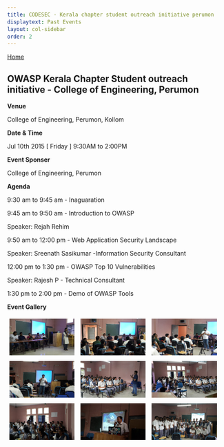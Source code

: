 ```yaml
---
title: CODESEC - Kerala chapter student outreach initiative perumon
displaytext: Past Events
layout: col-sidebar
order: 2
---
```


[Home](../index.html)

## OWASP Kerala Chapter Student outreach initiative - College of Engineering, Perumon

**Venue**

   College of Engineering, Perumon, Kollom

**Date & Time**

   Jul 10th 2015 [ Friday ] 9:30AM to 2:00PM

**Event Sponser**

   College of Engineering, Perumon

**Agenda**

 9:30 am to 9:45 am - Inaguaration

 9:45 am to 9:50 am - Introduction to OWASP
   
   Speaker: Rejah Rehim
 
 9:50 am to 12:00 pm - Web Application Security Landscape
   
   Speaker: Sreenath Sasikumar -Information Security Consultant

 12:00 pm to 1:30 pm - OWASP Top 10 Vulnerabilities
   
   Speaker: Rajesh P - Technical Consultant
   
 1:30 pm to 2:00 pm - Demo of OWASP Tools

**Event Gallery**

<div class="col">
	<a href="/assets/images/1julyevent15.jpeg" target="new"><img src="/assets/images/1julyevent15.jpeg"  style="display: inline-block;max-width: 98%;height: auto;width: 30%;margin: 1%;" alt="Event Picture" title="Welcome Speach"/></a>
	<a href="2julyevent15.jpeg" target="new"><img src="/assets/images/2julyevent15.jpeg" style="display: inline-block;max-width: 98%;height: auto;width: 30%;margin: 1%;" alt="Event Picture" title="Inauguration"/></a>
	<a href="/assets/images/3julyevent15.jpeg" target="new"><img src="/assets/images/3julyevent15.jpeg" style="display: inline-block;max-width: 98%;height: auto;width: 30%;margin: 1%;" alt="Event Picture" title="Rejah Rehim"/></a>
</div>
<div class="col">
	<a href="/assets/images/4julyevent15.jpeg" target="new"><img src="/assets/images/4julyevent15.jpeg"  style="display: inline-block;max-width: 98%;height: auto;width: 30%;margin: 1%;" alt="Event Picture" title="Rejah Rehim"/></a>
	<a href="/assets/images/5julyevent15.jpeg" target="new"><img src="/assets/images/5julyevent15.jpeg" style="display: inline-block;max-width: 98%;height: auto;width: 30%;margin: 1%;" alt="Event Picture" title="Sreenath Sasikumar"/></a>
	<a href="/assets/images/6julyevent15.jpeg" target="new"><img src="/assets/images/6julyevent15.jpeg" style="display: inline-block;max-width: 98%;height: auto;width: 30%;margin: 1%;" alt="Event Picture" title="Audience"/></a>
</div>
<div class="col">
	<a href="/assets/images/7julyevent15.jpeg" target="new"><img src="/assets/images/7julyevent15.jpeg"  style="display: inline-block;max-width: 98%;height: auto;width: 30%;margin: 1%;" alt="Event Picture" title="Sreenath Sasikumar"/></a>
	<a href="/assets/images/8julyevent15.jpeg" target="new"><img src="/assets/images/8julyevent15.jpeg" style="display: inline-block;max-width: 98%;height: auto;width: 30%;margin: 1%;" alt="Event Picture" title="Rajesh Nair"/></a>
	<a href="/assets/images/9julyevent15.jpeg" target="new"><img src="/assets/images/9julyevent15.jpeg" style="display: inline-block;max-width: 98%;height: auto;width: 30%;margin: 1%;" alt="Event Picture" title="Team"/></a>
</div>